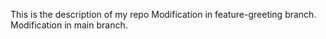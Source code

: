 This is the description of my repo
Modification in feature-greeting branch.
 Modification in main branch.
 